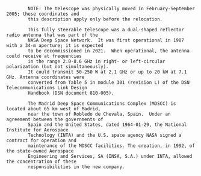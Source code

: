 
            NOTE: The telescope was physically moved in February-September 2005; these coordinates and
            this description apply only before the relocation.
            
            This fully steerable telescope was a dual-shaped reflector radio antenna that was part of the 
            NASA Deep Space Network.  It was first operational in 1987 with a 34-m aperture; it is expected
            to be decommissioned in 2021.  When operational, the antenna could receive at frequencies
            in the range 2.0-8.6 GHz in right- or left-circular polarization (but not simultaneously).
            It could transmit 50-250 W at 2.1 GHz or up to 20 kW at 7.1 GHz. Antenna coordinates were 
            converted from Table 5 in module 301 (revision L) of the DSN Telecommunications Link Design 
            Handbook (DSN document 810-005). 
            
            The Madrid Deep Space Communications Complex (MDSCC) is located about 65 km west of Madrid,
            near the town of Robledo de Chevala, Spain.  Under an agreement between the governments of
            Spain and the United States, dated 1964-01-29, the National Institute for Aerospace 
            Technology (INTA) and the U.S. space agency NASA signed a contract for operation and 
            maintenance of the MDSCC facilities. The creation, in 1992, of the state-owned Aerospace 
            Engineering and Services, SA (INSA, S.A.) under INTA, allowed the concentration of these 
            responsibilities in the new company. 
        